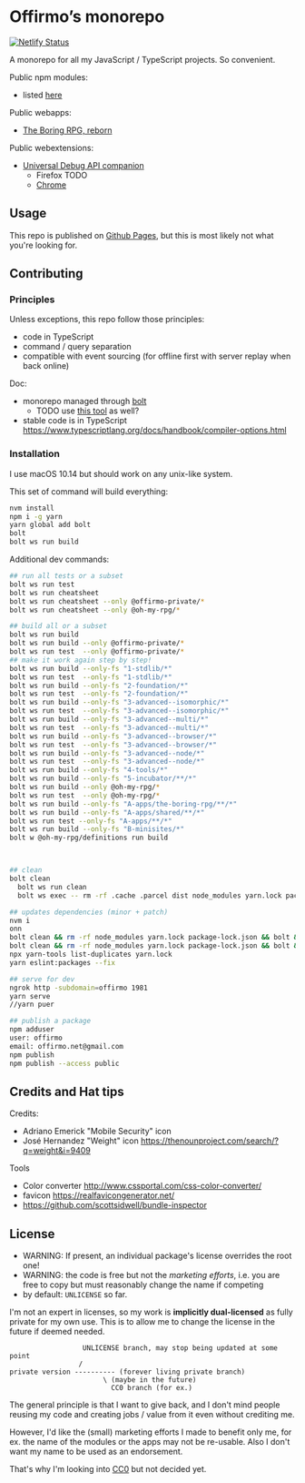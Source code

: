 # Offirmo’s monorepo

[![Netlify Status](https://api.netlify.com/api/v1/badges/25734112-d205-4789-ad2f-bfcdf8d65252/deploy-status)](https://app.netlify.com/sites/offirmo-monorepo/deploys)

A monorepo for all my JavaScript / TypeScript projects. So convenient.

Public npm modules:
* listed [here](https://offirmo-monorepo.netlify.com/0-doc/modules-directory/index.html)

Public webapps:
* [The Boring RPG, reborn](https://www.online-adventur.es/apps/the-boring-rpg/)

Public webextensions:
* [Universal Debug API companion](4-tools/universal-debug-api-companion-webextension/README.md)
  * Firefox TODO
  * [Chrome](https://chrome.google.com/webstore/detail/offirmo%E2%80%99s-universal-web-d/cnbgbjmliafldggmfijmnbpdiikcalnl)


## Usage

This repo is published on [Github Pages](https://www.offirmo.net/offirmo-monorepo/), but this is most likely not what you're looking for.


## Contributing

### Principles
Unless exceptions, this repo follow those principles:
- code in TypeScript
- command / query separation
- compatible with event sourcing (for offline first with server replay when back online)

Doc:
* monorepo managed through [bolt](https://github.com/boltpkg/bolt)
  * TODO use [this tool](https://www.npmjs.com/package/@atlaskit/build-releases) as well?
* stable code is in TypeScript https://www.typescriptlang.org/docs/handbook/compiler-options.html

### Installation
I use macOS 10.14 but should work on any unix-like system.

This set of command will build everything:
```bash
nvm install
npm i -g yarn
yarn global add bolt
bolt
bolt ws run build
```

Additional dev commands:
```bash
## run all tests or a subset
bolt ws run test
bolt ws run cheatsheet
bolt ws run cheatsheet --only @offirmo-private/*
bolt ws run cheatsheet --only @oh-my-rpg/*

## build all or a subset
bolt ws run build
bolt ws run build --only @offirmo-private/*
bolt ws run test  --only @offirmo-private/*
## make it work again step by step!
bolt ws run build --only-fs "1-stdlib/*"
bolt ws run test  --only-fs "1-stdlib/*"
bolt ws run build --only-fs "2-foundation/*"
bolt ws run test  --only-fs "2-foundation/*"
bolt ws run build --only-fs "3-advanced--isomorphic/*"
bolt ws run test  --only-fs "3-advanced--isomorphic/*"
bolt ws run build --only-fs "3-advanced--multi/*"
bolt ws run test  --only-fs "3-advanced--multi/*"
bolt ws run build --only-fs "3-advanced--browser/*"
bolt ws run test  --only-fs "3-advanced--browser/*"
bolt ws run build --only-fs "3-advanced--node/*"
bolt ws run test  --only-fs "3-advanced--node/*"
bolt ws run build --only-fs "4-tools/*"
bolt ws run build --only-fs "5-incubator/**/*"
bolt ws run build --only @oh-my-rpg/*
bolt ws run test  --only @oh-my-rpg/*
bolt ws run build --only-fs "A-apps/the-boring-rpg/**/*"
bolt ws run build --only-fs "A-apps/shared/**/*"
bolt ws run test --only-fs "A-apps/**/*"
bolt ws run build --only-fs "B-minisites/*"
bolt w @oh-my-rpg/definitions run build



## clean
bolt clean
  bolt ws run clean
  bolt ws exec -- rm -rf .cache .parcel dist node_modules yarn.lock package-lock.json yarn-error.log

## updates dependencies (minor + patch)
nvm i
onn
bolt clean && rm -rf node_modules yarn.lock package-lock.json && bolt && yarn outdated     && bolt build
bolt clean && rm -rf node_modules yarn.lock package-lock.json && bolt && bolt build
npx yarn-tools list-duplicates yarn.lock
yarn eslint:packages --fix

## serve for dev
ngrok http -subdomain=offirmo 1981
yarn serve
//yarn puer

## publish a package
npm adduser
user: offirmo
email: offirmo.net@gmail.com
npm publish
npm publish --access public
```


## Credits and Hat tips

Credits:
- Adriano Emerick "Mobile Security" icon
- José Hernandez "Weight" icon https://thenounproject.com/search/?q=weight&i=9409

Tools
- Color converter http://www.cssportal.com/css-color-converter/
- favicon https://realfavicongenerator.net/
- https://github.com/scottsidwell/bundle-inspector

## License

* WARNING: If present, an individual package's license overrides the root one!
* WARNING: the code is free but not the *marketing efforts*, i.e. you are free to copy but must reasonably change the name if competing
* by default: `UNLICENSE` so far.

I'm not an expert in licenses, so my work is **implicitly dual-licensed** as fully private for my own use.
This is to allow me to change the license in the future if deemed needed.
```
                  UNLICENSE branch, may stop being updated at some point
                 /
private version ---------- (forever living private branch)
                       \ (maybe in the future)
                         CC0 branch (for ex.)
```
The general principle is that I want to give back,
and I don't mind people reusing my code and creating jobs / value from it even without crediting me.

However, I'd like the (small) marketing efforts I made to benefit only me,
for ex. the name of the modules or the apps may not be re-usable.
Also I don't want my name to be used as an endorsement.

That's why I'm looking into [CC0](https://creativecommons.org/publicdomain/zero/1.0/) but not decided yet.
